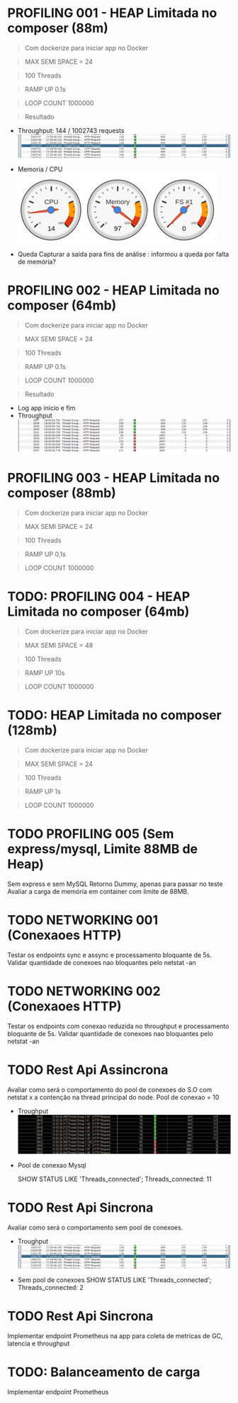# PROFILING 001 - HEAP Limitada no composer (88m)

> Com dockerize para iniciar app no Docker

> MAX SEMI SPACE = 24

> 100 Threads

> RAMP UP 0.1s

> LOOP COUNT 1000000

> Resultado

- Throughput: 144 / 1002743 requests
  ![Alt text](image-1.png)

- Memoria / CPU
  ![Alt text](image-2.png)

- Queda
  Capturar a saída para fins de análise : informou a queda por falta de memória?

# PROFILING 002 - HEAP Limitada no composer (64mb)

> Com dockerize para iniciar app no Docker

> MAX SEMI SPACE = 24

> 100 Threads

> RAMP UP 0.1s

> LOOP COUNT 1000000

> Resultado

- Log app inicio e fim
- Throughput
  ![Alt text](image-3.png)

# PROFILING 003 - HEAP Limitada no composer (88mb)

> Com dockerize para iniciar app no Docker

> MAX SEMI SPACE = 24

> 100 Threads

> RAMP UP 0,1s

> LOOP COUNT 1000000

# TODO: PROFILING 004 - HEAP Limitada no composer (64mb)

> Com dockerize para iniciar app no Docker

> MAX SEMI SPACE = 48

> 100 Threads

> RAMP UP 10s

> LOOP COUNT 1000000

# TODO: HEAP Limitada no composer (128mb)

> Com dockerize para iniciar app no Docker

> MAX SEMI SPACE = 24

> 100 Threads

> RAMP UP 1s

> LOOP COUNT 1000000

# TODO PROFILING 005 (Sem express/mysql, Limite 88MB de Heap)

Sem express e sem MySQL
Retorno Dummy, apenas para passar no teste
Avaliar a carga de memória em container com limite de 88MB.

# TODO NETWORKING 001 (Conexaoes HTTP)

Testar os endpoints sync e assync e processamento bloquante de 5s.
Validar quantidade de conexoes nao bloquantes pelo netstat -an

# TODO NETWORKING 002 (Conexaoes HTTP)

Testar os endpoints com conexao reduzida no throughput e processamento bloquante de 5s.
Validar quantidade de conexoes nao bloquantes pelo netstat -an

# TODO Rest Api Assincrona

Avaliar como será o comportamento do pool de conexoes do S.O com netstat x a contenção na thread principal do node.
Pool de conexao = 10

- Troughput
  ![Alt text](image.png)

- Pool de conexao Mysql

  SHOW STATUS LIKE 'Threads_connected';
  Threads_connected: 11

# TODO Rest Api Sincrona

Avaliar como será o comportamento sem pool de conexoes.

- Troughput
  ![Alt text](image-1.png)

- Sem pool de conexoes
  SHOW STATUS LIKE 'Threads_connected';
  Threads_connected: 2

# TODO Rest Api Sincrona

Implementar endpoint Prometheus na app para coleta de metricas de GC, latencia e throughput

# TODO: Balanceamento de carga

Implementar endpoint Prometheus
